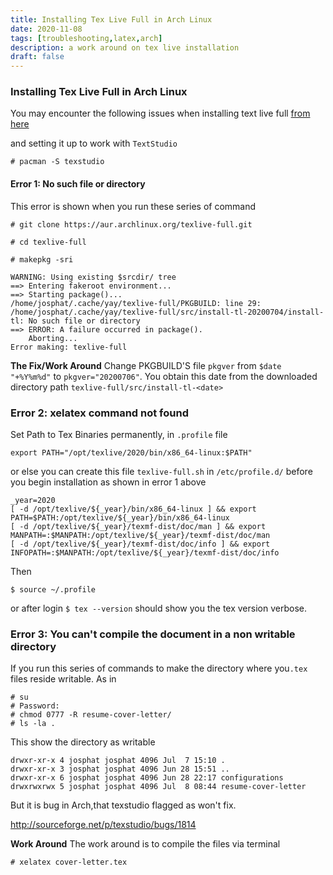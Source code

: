 ```yaml
---
title: Installing Tex Live Full in Arch Linux
date: 2020-11-08
tags: [troubleshooting,latex,arch]
description: a work around on tex live installation
draft: false
---
```


### Installing Tex Live Full in Arch Linux

You may encounter the following issues when installing text live full [from here](https://aur.archlinux.org/packages/texlive-full/)

and setting it up to work with `TextStudio`
```
# pacman -S texstudio
```

#### Error 1: No such file or directory

This error is shown when you run these series of command
```
# git clone https://aur.archlinux.org/texlive-full.git

# cd texlive-full

# makepkg -sri
```
```
WARNING: Using existing $srcdir/ tree
==> Entering fakeroot environment...
==> Starting package()...
/home/josphat/.cache/yay/texlive-full/PKGBUILD: line 29: /home/josphat/.cache/yay/texlive-full/src/install-tl-20200704/install-tl: No such file or directory
==> ERROR: A failure occurred in package().
    Aborting...
Error making: texlive-full
```

**The Fix/Work Around**
Change PKGBUILD'S file `pkgver` from `$date "+%Y%m%d"` to `pkgver="20200706"`.
You obtain this date from the downloaded directory path `texlive-full/src/install-tl-<date>`


### Error 2: xelatex command not found

Set Path to Tex Binaries permanently, in `.profile` file

```
export PATH="/opt/texlive/2020/bin/x86_64-linux:$PATH"
```

or else you can create this file ` texlive-full.sh ` in `/etc/profile.d/` before you begin installation as shown in error 1 above

```
_year=2020
[ -d /opt/texlive/${_year}/bin/x86_64-linux ] && export PATH=$PATH:/opt/texlive/${_year}/bin/x86_64-linux
[ -d /opt/texlive/${_year}/texmf-dist/doc/man ] && export MANPATH=:$MANPATH:/opt/texlive/${_year}/texmf-dist/doc/man
[ -d /opt/texlive/${_year}/texmf-dist/doc/info ] && export INFOPATH=:$MANPATH:/opt/texlive/${_year}/texmf-dist/doc/info

```
Then 
```
$ source ~/.profile
```
or after login `$ tex --version` should show you the tex version verbose.


### Error 3: You can't compile the document in a non writable directory

If you run this series of commands to  make the directory where you`.tex` files reside writable.
As in
```
# su
# Password:
# chmod 0777 -R resume-cover-letter/
# ls -la .
```
This show the directory as writable
```
drwxr-xr-x 4 josphat josphat 4096 Jul  7 15:10 .
drwxr-xr-x 3 josphat josphat 4096 Jun 28 15:51 ..
drwxr-xr-x 6 josphat josphat 4096 Jun 28 22:17 configurations
drwxrwxrwx 5 josphat josphat 4096 Jul  8 08:44 resume-cover-letter
```
But it is bug in Arch,that texstudio flagged as won't fix.

http://sourceforge.net/p/texstudio/bugs/1814

**Work Around**
The work around is to compile the files via terminal
```
# xelatex cover-letter.tex
```


